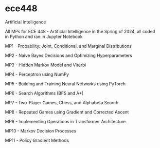 # ece448
Artificial Intelligence

All MPs for ECE 448 - Artificial Intelligence in the Spring of 2024, all coded in Python and ran in Jupyter Notebook

MP1 - Probability: Joint, Conditional, and Marginal Distributions

MP2 - Naive Bayes Decisions and Optimizing Hyperparameters

MP3 - Hidden Markov Model and Viterbi

MP4 - Perceptron using NumPy

MP5 - Building and Training Neural Networks using PyTorch

MP6 - Search Algorithms (BFS and A*)

MP7 - Two-Player Games, Chess, and Alphabeta Search

MP8 - Repeated Games using Gradient and Corrected Ascent

MP9 - Implementing Operations in Transformer Architecture

MP10 - Markov Decision Processes

MP11 - Policy Gradient Methods
